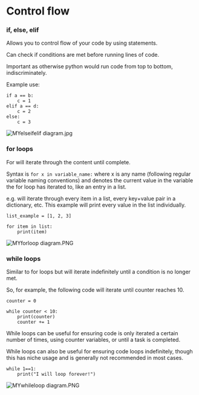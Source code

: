 # Control flow

### if, else, elif
Allows you to control flow of your code by using statements.

Can check if conditions are met before running lines of code.

Important as otherwise python would run code from top to bottom, indiscriminately.

Example use:
```
if a == b:
    c = 1
elif a == d:
    c = 2
else:
    c = 3
``` 

![MYelseifelif diagram.jpg](..%2F..%2F..%2F..%2F..%2FDesktop%2FMYelseifelif%20diagram.jpg)

### for loops
For will iterate through the content until complete.

Syntax is `for x in variable_name:` where x is any name (following regular variable naming conventions) and 
denotes the current value in the variable the for loop has iterated to, like an entry in a list.

e.g. will iterate through every item in a list, every key+value pair in a dictionary, etc.
This example will print every value in the list individually.
```
list_example = [1, 2, 3]

for item in list:
    print(item)
```

![MYforloop diagram.PNG](..%2F..%2F..%2F..%2F..%2FDesktop%2FMYforloop%20diagram.PNG)

### while loops
Similar to for loops but will iterate indefinitely until a condition is no longer met.

So, for example, the following code will iterate until counter reaches 10.
```
counter = 0

while counter < 10:
    print(counter)
    counter += 1
```
While loops can be useful for ensuring code is only iterated a certain number of times,
using counter variables, or until a task is completed.

While loops can also be useful for ensuring code loops indefinitely, though this has niche usage and is
generally not recommended in most cases.

``` 
while 1==1:
    print("I will loop forever!")
```

![MYwhileloop diagram.PNG](..%2F..%2F..%2F..%2F..%2FDesktop%2FMYwhileloop%20diagram.PNG)